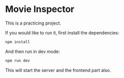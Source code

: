 # Movie Inspector

This is a practicing project.

If you would like to run it, first install the dependencies:

```bash
npm install
```

And then run in dev mode:

```bash
npm run dev
```

This will start the server and the frontend part also.

